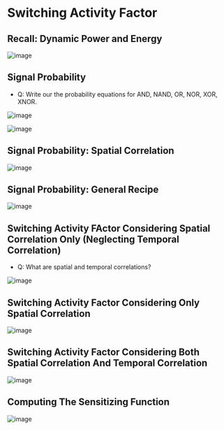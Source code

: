# Switching Activity Factor

## Recall: Dynamic Power and Energy
![image](https://github.com/user-attachments/assets/76aabbb2-f3a5-4738-be30-ac0d843fac08)

## Signal Probability
- Q: Write our the probability equations for AND, NAND, OR, NOR, XOR, XNOR.
  
![image](https://github.com/user-attachments/assets/325d6f8e-d06f-489e-a32d-faad304afadb)

![image](https://github.com/user-attachments/assets/425065cc-4221-4e80-ab3a-6299d9b56abf)

## Signal Probability: Spatial Correlation
![image](https://github.com/user-attachments/assets/fece729b-89d3-4fdc-bd24-54540d43d593)

## Signal Probability: General Recipe
![image](https://github.com/user-attachments/assets/fd4b17f6-3379-4a06-a9e1-e7334b929c20)

## Switching Activity FActor Considering Spatial Correlation Only (Neglecting Temporal Correlation)
- Q: What are spatial and temporal correlations?

![image](https://github.com/user-attachments/assets/d18ecca2-35a8-419c-8488-d2aff7212da3)

## Switching Activity Factor Considering Only Spatial Correlation
![image](https://github.com/user-attachments/assets/56dbc7d2-85f5-4b5f-a24d-3f97b42093ce)

## Switching Activity Factor Considering Both Spatial Correlation And Temporal Correlation
![image](https://github.com/user-attachments/assets/a6490ca2-578d-4b5b-a75d-79c0df7787ac)

## Computing The Sensitizing Function
![image](https://github.com/user-attachments/assets/4b9ea838-9a9f-4b66-a57b-81f7cdc6cfc5)

